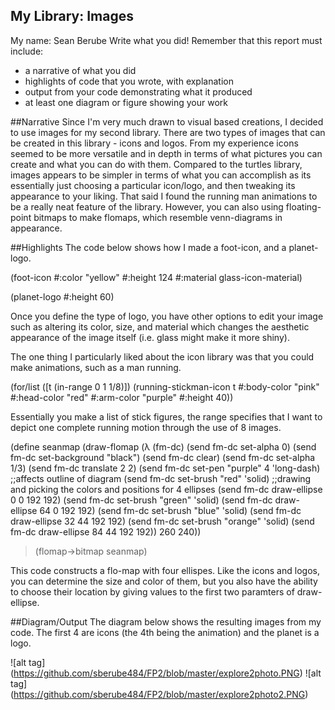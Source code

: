 ## My Library: Images
My name: Sean Berube
Write what you did!
Remember that this report must include:

* a narrative of what you did
* highlights of code that you wrote, with explanation
* output from your code demonstrating what it produced
* at least one diagram or figure showing your work

##Narrative
Since I'm very much drawn to visual based creations, I decided to use images for my second library. There are two types of images that
can be created in this library - icons and logos. From my experience icons seemed to be more versatile and in depth in terms of what pictures you can create and what you can do with them. Compared to the turtles library, images appears to be simpler in terms of what you can accomplish as its essentially just choosing a particular icon/logo, and then tweaking its appearance to your liking. That said I found the running man animations to be a really neat feature of the library. However, you can also using floating-point bitmaps to make flomaps, which resemble venn-diagrams in appearance.

##Highlights
The code below shows how I made a foot-icon, and a planet-logo.

(foot-icon #:color "yellow" #:height 124
             #:material glass-icon-material)
             
(planet-logo #:height 60)

Once you define the type of logo, you have other options to edit your image such as altering its color, size, and material which changes the aesthetic appearance of the image itself (i.e. glass might make it more shiny).

The one thing I particularly liked about the icon library was that you could make animations, such as a man running.

(for/list ([t  (in-range 0 1 1/8)])
    (running-stickman-icon t #:body-color "pink" #:head-color "red" #:arm-color "purple" #:height 40))
    
Essentially you make a list of stick figures, the range specifies that I want to depict one complete running motion through the use 
of 8 images. 

(define seanmap
    (draw-flomap
     (λ (fm-dc)
       (send fm-dc set-alpha 0)
       (send fm-dc set-background "black")
       (send fm-dc clear)
       (send fm-dc set-alpha 1/3)
       (send fm-dc translate 2 2)
       (send fm-dc set-pen "purple" 4 'long-dash) ;;affects outline of diagram
       (send fm-dc set-brush "red" 'solid) ;;drawing and picking the colors and positions for 4 ellipses
       (send fm-dc draw-ellipse 0 0 192 192)
       (send fm-dc set-brush "green" 'solid)
       (send fm-dc draw-ellipse 64 0 192 192)
       (send fm-dc set-brush "blue" 'solid)
       (send fm-dc draw-ellipse 32 44 192 192)
       (send fm-dc set-brush "orange" 'solid)
       (send fm-dc draw-ellipse 84 44 192 192))
     260 240))
> (flomap->bitmap seanmap)

This code constructs a flo-map with four ellispes. Like the icons and logos, you can determine the size and color of them, but you also have the ability to choose their location by giving values to the first two paramters of draw-ellipse.

##Diagram/Output
The diagram below shows the resulting  images from my code. The first 4 are icons (the 4th being the animation) and the planet is a logo.

![alt tag] (https://github.com/sberube484/FP2/blob/master/explore2photo.PNG)
![alt tag] (https://github.com/sberube484/FP2/blob/master/explore2photo2.PNG)
